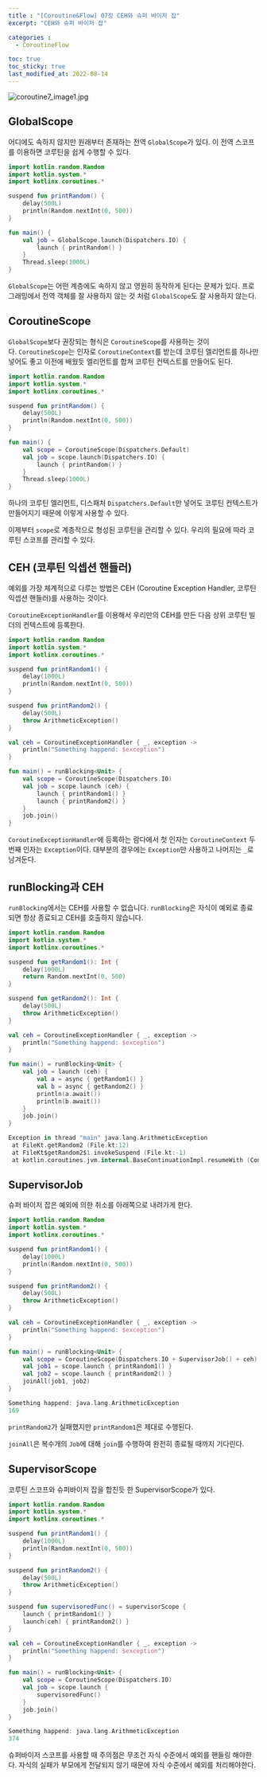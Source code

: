 ```yaml
---
title : "[Coroutine&Flow] 07장 CEH와 슈퍼 바이저 잡"
excerpt: "CEH와 슈퍼 바이저 잡"

categories :
  - CoroutineFlow

toc: true
toc_sticky: true
last_modified_at: 2022-08-14
---
```


![coroutine7_image1.jpg](/assets/images/coroutine7_image1.jpg?raw=true)

## **GlobalScope**

어디에도 속하지 않지만 원래부터 존재하는 전역 `GlobalScope`가 있다. 이 전역 스코프를 이용하면 코루틴을 쉽게 수행할 수 있다.

```kotlin
import kotlin.random.Random
import kotlin.system.*
import kotlinx.coroutines.*

suspend fun printRandom() {
    delay(500L)
    println(Random.nextInt(0, 500))
}

fun main() {
    val job = GlobalScope.launch(Dispatchers.IO) {
        launch { printRandom() }
    }
    Thread.sleep(1000L)
}
```

`GlobalScope`는 어떤 계층에도 속하지 않고 영원히 동작하게 된다는 문제가 있다. 프로그래밍에서 전역 객체를 잘 사용하지 않는 것 처럼 `GlobalScope`도 잘 사용하지 않는다.

## **CoroutineScope**

`GlobalScope`보다 권장되는 형식은 `CoroutineScope`를 사용하는 것이다. `CoroutineScope`는 인자로 `CoroutineContext`를 받는데 코루틴 엘리먼트를 하나만 넣어도 좋고 이전에 배웠듯 엘리먼트를 합쳐 코루틴 컨텍스트를 만들어도 된다.

```kotlin
import kotlin.random.Random
import kotlin.system.*
import kotlinx.coroutines.*

suspend fun printRandom() {
    delay(500L)
    println(Random.nextInt(0, 500))
}

fun main() {
    val scope = CoroutineScope(Dispatchers.Default)
    val job = scope.launch(Dispatchers.IO) {
        launch { printRandom() }
    }
    Thread.sleep(1000L)
}
```

하나의 코루틴 엘리먼트, 디스패처 `Dispatchers.Default`만 넣어도 코루틴 컨텍스트가 만들어지기 때문에 이렇게 사용할 수 있다.

이제부터 `scope`로 계층적으로 형성된 코루틴을 관리할 수 있다. 우리의 필요에 따라 코루틴 스코프를 관리할 수 있다.

## **CEH (코루틴 익셉션 핸들러)**

예외를 가장 체계적으로 다루는 방법은 CEH (Coroutine Exception Handler, 코루틴 익셉션 핸들러)를 사용하는 것이다.

`CoroutineExceptionHandler`를 이용해서 우리만의 CEH를 만든 다음 상위 코루틴 빌더의 컨텍스트에 등록한다.

```kotlin
import kotlin.random.Random
import kotlin.system.*
import kotlinx.coroutines.*

suspend fun printRandom1() {
    delay(1000L)
    println(Random.nextInt(0, 500))
}

suspend fun printRandom2() {
    delay(500L)
    throw ArithmeticException()
}

val ceh = CoroutineExceptionHandler { _, exception ->
    println("Something happend: $exception")
}

fun main() = runBlocking<Unit> {
    val scope = CoroutineScope(Dispatchers.IO)
    val job = scope.launch (ceh) {
        launch { printRandom1() }
        launch { printRandom2() }
    }
    job.join()
}
```

`CoroutineExceptionHandler`에 등록하는 람다에서 첫 인자는 `CoroutineContext` 두 번째 인자는 `Exception`이다. 대부분의 경우에는 `Exception`만 사용하고 나머지는 `_`로 남겨둔다.

## **runBlocking과 CEH**

`runBlocking`에서는 CEH를 사용할 수 없습니다. `runBlocking`은 자식이 예외로 종료되면 항상 종료되고 CEH를 호출하지 않습니다.

```kotlin
import kotlin.random.Random
import kotlin.system.*
import kotlinx.coroutines.*

suspend fun getRandom1(): Int {
    delay(1000L)
    return Random.nextInt(0, 500)
}

suspend fun getRandom2(): Int {
    delay(500L)
    throw ArithmeticException()
}

val ceh = CoroutineExceptionHandler { _, exception ->
    println("Something happend: $exception")
}

fun main() = runBlocking<Unit> {
    val job = launch (ceh) {
        val a = async { getRandom1() }
        val b = async { getRandom2() }
        println(a.await())
        println(b.await())
    }
    job.join()
}
```

```kotlin
Exception in thread "main" java.lang.ArithmeticException
 at FileKt.getRandom2 (File.kt:12) 
 at FileKt$getRandom2$1.invokeSuspend (File.kt:-1) 
 at kotlin.coroutines.jvm.internal.BaseContinuationImpl.resumeWith (ContinuationImpl.kt:33)
```

## **SupervisorJob**

슈퍼 바이저 잡은 예외에 의한 취소를 아래쪽으로 내려가게 한다.

```kotlin
import kotlin.random.Random
import kotlin.system.*
import kotlinx.coroutines.*

suspend fun printRandom1() {
    delay(1000L)
    println(Random.nextInt(0, 500))
}

suspend fun printRandom2() {
    delay(500L)
    throw ArithmeticException()
}

val ceh = CoroutineExceptionHandler { _, exception ->
    println("Something happend: $exception")
}

fun main() = runBlocking<Unit> {
    val scope = CoroutineScope(Dispatchers.IO + SupervisorJob() + ceh)
    val job1 = scope.launch { printRandom1() }
    val job2 = scope.launch { printRandom2() }
    joinAll(job1, job2)
}
```

```kotlin
Something happend: java.lang.ArithmeticException
169
```

`printRandom2`가 실패했지만 `printRandom1`은 제대로 수행된다.

`joinAll`은 복수개의 `Job`에 대해 `join`를 수행하여 완전히 종료될 때까지 기다린다.

## **SupervisorScope**

코루틴 스코프와 슈퍼바이저 잡을 합친듯 한 SupervisorScope가 있다.

```kotlin
import kotlin.random.Random
import kotlin.system.*
import kotlinx.coroutines.*

suspend fun printRandom1() {
    delay(1000L)
    println(Random.nextInt(0, 500))
}

suspend fun printRandom2() {
    delay(500L)
    throw ArithmeticException()
}

suspend fun supervisoredFunc() = supervisorScope {
    launch { printRandom1() }
    launch(ceh) { printRandom2() }
}

val ceh = CoroutineExceptionHandler { _, exception ->
    println("Something happend: $exception")
}

fun main() = runBlocking<Unit> {
    val scope = CoroutineScope(Dispatchers.IO)
    val job = scope.launch {
        supervisoredFunc()
    }
    job.join()
}
```

```kotlin
Something happend: java.lang.ArithmeticException
374
```

슈퍼바이저 스코프를 사용할 때 주의점은 무조건 자식 수준에서 예외를 핸들링 해야한다. 자식의 실패가 부모에게 전달되지 않기 때문에 자식 수준에서 예외를 처리해야한다.
